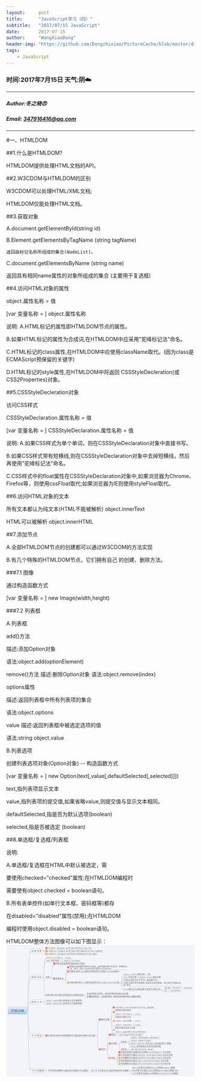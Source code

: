 ```yaml
---
layout:     post
title:      "JavaScript学习（四）"
subtitle:   "2017/07/15 JavaScript"
date:       2017-07-15
author:     "WangXiaoDong"
header-img: "https://github.com/Dongzhixiao/PictureCache/blob/master/diaryPic/20170716.jpg?raw=true"
tags:
    - JavaScript
---
```


### 时间:2017年7月15日 天气:阴:cloud:
-----
#####   Author:冬之晓:angry:
#####   Email: 347916416@qq.com
----------

#一、HTMLDOM

##1.什么是HTMLDOM?

HTMLDOM提供处理HTML文档的API。

##2.W3CDOM与HTMLDOM的区别

W3CDOM可以处理HTML/XML文档;

HTMLDOM仅能处理HTML文档。

##3.获取对象

A.document.getElementById(string id)

B.Element.getElementsByTagName
(string tagName)

    返回由标记名称所组成的集合(NodeList)。
    
C.document.getElementsByName
(string name)

  返回具有相同name属性的对象所组成的集合
 (主要用于复选框)


##4.访问HTML对象的属性

object.属性名称 = 值

[var 变量名称 = ] object.属性名称

说明:
A.HTML标记的属性即HTMLDOM节点的属性。

B.如果HTML标记的属性为合成词,在HTMLDOM中应采用"驼峰标记法"命名。

C.HTML标记的class属性,在HTMLDOM中应使用className取代。(因为class是ECMAScript预保留的关键字)

D.HTML标记的style属性,在HTMLDOM中将返回
CSSStyleDecleration(或CSS2Properties)对象。

##5.CSSStyleDecleration对象

访问CSS样式

CSSStyleDeclaration.属性名称 = 值

[var 变量名称 = ] CSSStyleDeclaration.属性名称 = 值

说明:
A.如果CSS样式为单个单词，则在CSSStyleDeclaration对象中直接书写。

B.如果CSS样式带有短横线,则在CSSStyleDeclaration对象中去掉短横线，然后再使用"驼峰标记法"命名。

C.CSS样式中的float属性在CSSStyleDeclaration对象中,如果浏览器为Chrome、Firefox等，则使用cssFloat取代;如果浏览器为IE则使用styleFloat取代。

##6.访问HTML对象的文本

所有文本都认为纯文本(HTML不能被解析)
object.innerText

HTML可以被解析
object.innerHTML

##7.添加节点

A.全部HTMLDOM节点的创建都可以通过W3CDOM的方法实现

B.有几个特殊的HTMLDOM节点，它们拥有自己
的创建、删除方法。

###7.1 图像

通过构造函数方式

[var 变量名称 = ] new Image(width,height)

###7.2 列表框

A.列表框

add()方法

描述:添加Option对象

语法:object.add(optionElement)

remove()方法
描述:删除Option对象
语法:object.remove(index)

options属性

描述:返回列表框中所有列表项的集合

语法:object.options

value
描述:返回列表框中被选定选项的值

语法:string object.value



B.列表选项

创建列表选项对象(Option对象) -- 构造函数方式

[var 变量名称 = ] new Option(text[,value[,defaultSelected[,selected]]])

text,指列表项显示文本

value,指列表项的提交值,如果省略value,则提交值与显示文本相同。


defaultSelected,指是否为默认选项(boolean)

selected,指是否被选定
(boolean)

##8.单选框/复选框/列表框

说明:

A.单选框/复选框在HTML中默认被选定，需

要使用checked="checked"属性;在HTMLDOM编程时

需要使有object.checked = boolean语句。

B.所有表单控件(如单行文本框、密码框等)都存

在disabled="disabled"属性(禁用);在HTMLDOM

编程时使用object.disabled = boolean语句。

HTMLDOM整体方法图像可以如下图显示：
![HTMLDOM](https://github.com/Dongzhixiao/PictureCache/blob/master/diaryPic/HTMLDOM.png?raw=true "HTMLDOM整体方法图像")

